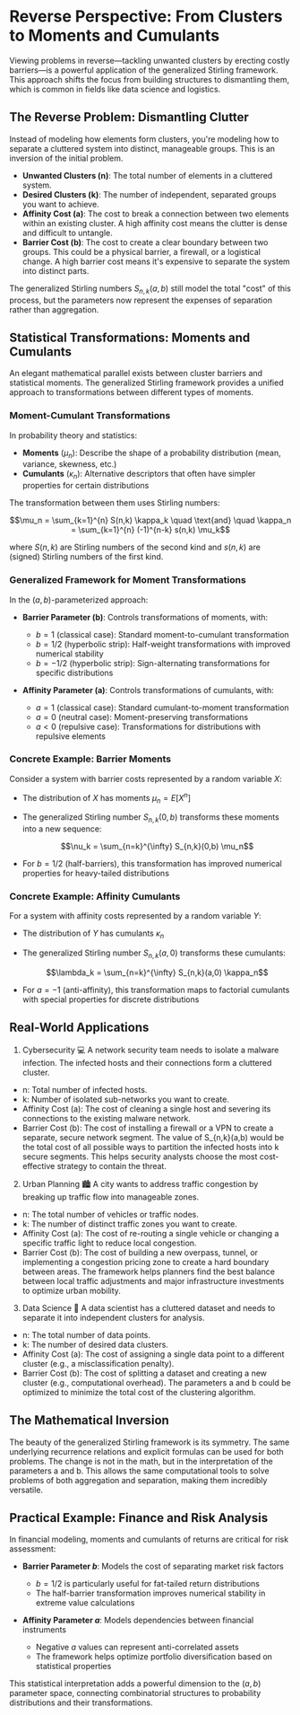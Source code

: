 # Reverse Perspective: From Clusters to Moments and Cumulants

Viewing problems in reverse—tackling unwanted clusters by erecting costly barriers—is a powerful application of the generalized Stirling framework. This approach shifts the focus from building structures to dismantling them, which is common in fields like data science and logistics.

## The Reverse Problem: Dismantling Clutter

Instead of modeling how elements form clusters, you're modeling how to separate a cluttered system into distinct, manageable groups. This is an inversion of the initial problem.

* **Unwanted Clusters (n)**: The total number of elements in a cluttered system.
* **Desired Clusters (k)**: The number of independent, separated groups you want to achieve.
* **Affinity Cost (a)**: The cost to break a connection between two elements within an existing cluster. A high affinity cost means the clutter is dense and difficult to untangle.
* **Barrier Cost (b)**: The cost to create a clear boundary between two groups. This could be a physical barrier, a firewall, or a logistical change. A high barrier cost means it's expensive to separate the system into distinct parts.

The generalized Stirling numbers $S_{n,k}(a,b)$ still model the total "cost" of this process, but the parameters now represent the expenses of separation rather than aggregation.

## Statistical Transformations: Moments and Cumulants

An elegant mathematical parallel exists between cluster barriers and statistical moments. The generalized Stirling framework provides a unified approach to transformations between different types of moments.

### Moment-Cumulant Transformations

In probability theory and statistics:

* **Moments** ($\mu_n$): Describe the shape of a probability distribution (mean, variance, skewness, etc.)
* **Cumulants** ($\kappa_n$): Alternative descriptors that often have simpler properties for certain distributions

The transformation between them uses Stirling numbers:

$$\mu_n = \sum_{k=1}^{n} S(n,k) \kappa_k \quad \text{and} \quad \kappa_n = \sum_{k=1}^{n} (-1)^{n-k} s(n,k) \mu_k$$

where $S(n,k)$ are Stirling numbers of the second kind and $s(n,k)$ are (signed) Stirling numbers of the first kind.

### Generalized Framework for Moment Transformations

In the $(a,b)$-parameterized approach:

* **Barrier Parameter (b)**: Controls transformations of moments, with:
  - $b=1$ (classical case): Standard moment-to-cumulant transformation
  - $b=1/2$ (hyperbolic strip): Half-weight transformations with improved numerical stability
  - $b=-1/2$ (hyperbolic strip): Sign-alternating transformations for specific distributions

* **Affinity Parameter (a)**: Controls transformations of cumulants, with:
  - $a=1$ (classical case): Standard cumulant-to-moment transformation
  - $a=0$ (neutral case): Moment-preserving transformations
  - $a<0$ (repulsive case): Transformations for distributions with repulsive elements

### Concrete Example: Barrier Moments

Consider a system with barrier costs represented by a random variable $X$:

* The distribution of $X$ has moments $\mu_n = E[X^n]$
* The generalized Stirling number $S_{n,k}(0,b)$ transforms these moments into a new sequence:
  
  $$\nu_k = \sum_{n=k}^{\infty} S_{n,k}(0,b) \mu_n$$

* For $b=1/2$ (half-barriers), this transformation has improved numerical properties for heavy-tailed distributions

### Concrete Example: Affinity Cumulants

For a system with affinity costs represented by a random variable $Y$:

* The distribution of $Y$ has cumulants $\kappa_n$
* The generalized Stirling number $S_{n,k}(a,0)$ transforms these cumulants:
  
  $$\lambda_k = \sum_{n=k}^{\infty} S_{n,k}(a,0) \kappa_n$$

* For $a=-1$ (anti-affinity), this transformation maps to factorial cumulants with special properties for discrete distributions

## Real-World Applications

1. Cybersecurity 💻
A network security team needs to isolate a malware infection. The infected hosts and their connections form a cluttered cluster.
 * n: Total number of infected hosts.
 * k: Number of isolated sub-networks you want to create.
 * Affinity Cost (a): The cost of cleaning a single host and severing its connections to the existing malware network.
 * Barrier Cost (b): The cost of installing a firewall or a VPN to create a separate, secure network segment.
The value of S_{n,k}(a,b) would be the total cost of all possible ways to partition the infected hosts into k secure segments. This helps security analysts choose the most cost-effective strategy to contain the threat.
2. Urban Planning 🏙️
A city wants to address traffic congestion by breaking up traffic flow into manageable zones.
 * n: The total number of vehicles or traffic nodes.
 * k: The number of distinct traffic zones you want to create.
 * Affinity Cost (a): The cost of re-routing a single vehicle or changing a specific traffic light to reduce local congestion.
 * Barrier Cost (b): The cost of building a new overpass, tunnel, or implementing a congestion pricing zone to create a hard boundary between areas.
The framework helps planners find the best balance between local traffic adjustments and major infrastructure investments to optimize urban mobility.
3. Data Science 💾
A data scientist has a cluttered dataset and needs to separate it into independent clusters for analysis.
 * n: The total number of data points.
 * k: The number of desired data clusters.
 * Affinity Cost (a): The cost of assigning a single data point to a different cluster (e.g., a misclassification penalty).
 * Barrier Cost (b): The cost of splitting a dataset and creating a new cluster (e.g., computational overhead).
The parameters a and b could be optimized to minimize the total cost of the clustering algorithm.

## The Mathematical Inversion

The beauty of the generalized Stirling framework is its symmetry. The same underlying recurrence relations and explicit formulas can be used for both problems. The change is not in the math, but in the interpretation of the parameters a and b. This allows the same computational tools to solve problems of both aggregation and separation, making them incredibly versatile.

## Practical Example: Finance and Risk Analysis

In financial modeling, moments and cumulants of returns are critical for risk assessment:

* **Barrier Parameter $b$**: Models the cost of separating market risk factors
  - $b=1/2$ is particularly useful for fat-tailed return distributions
  - The half-barrier transformation improves numerical stability in extreme value calculations

* **Affinity Parameter $a$**: Models dependencies between financial instruments
  - Negative $a$ values can represent anti-correlated assets
  - The framework helps optimize portfolio diversification based on statistical properties

This statistical interpretation adds a powerful dimension to the $(a,b)$ parameter space, connecting combinatorial structures to probability distributions and their transformations.